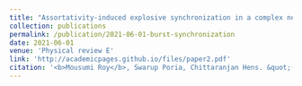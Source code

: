 ```yaml
---
title: "Assortativity-induced explosive synchronization in a complex neuronal network"
collection: publications
permalink: /publication/2021-06-01-burst-synchronization
date: 2021-06-01
venue: 'Physical review E'
link: 'http://academicpages.github.io/files/paper2.pdf'
citation: '<b>Mousumi Roy</b>, Swarup Poria, Chittaranjan Hens. &quot;(2021) Assortativity-induced explosive synchronization in a complex neuronal network.&quot; <i>Physical review E</i>. 103(6),p.062307.'
---
```

